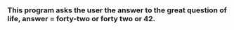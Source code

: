 ### This program asks the user the answer to the great question of life, answer = forty-two or forty two or 42.